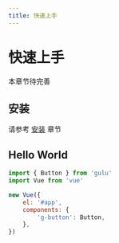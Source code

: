 ```yaml
---
title: 快速上手
---
```


# 快速上手

本章节待完善

## 安装

请参考 [安装](../install/) 章节

## Hello World

```javascript
import { Button } from 'gulu'
import Vue from 'vue'

new Vue({
    el: '#app',
    components: {
        'g-button': Button,
    },
})
```
